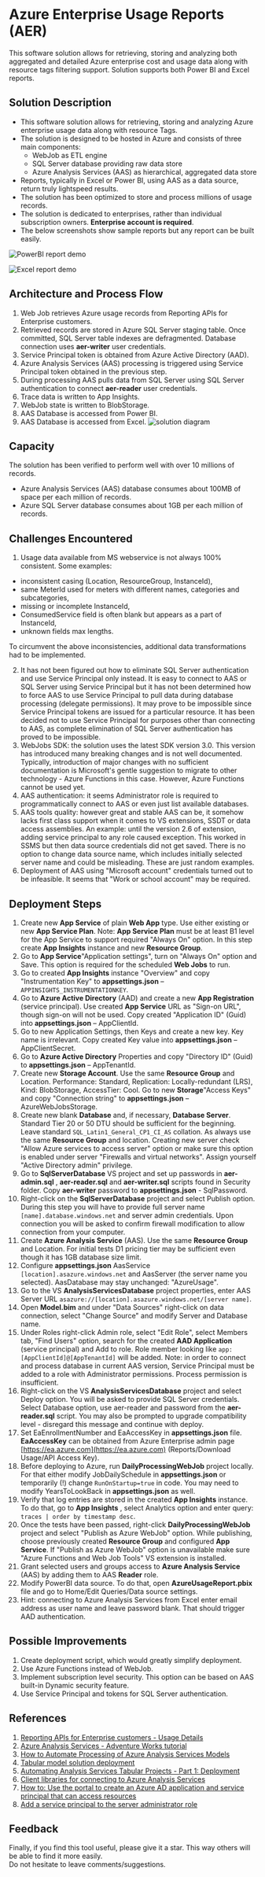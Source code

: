 # Azure Enterprise Usage Reports (AER)
This software solution allows for retrieving, storing and analyzing both aggregated and detailed Azure enterprise cost and usage data along with resource tags filtering support. Solution supports both Power BI and Excel reports.

## Solution Description
* This software solution allows for retrieving, storing and analyzing Azure enterprise usage data along with resource Tags.
* The solution is designed to be hosted in Azure and consists of three main components:
  * WebJob as ETL engine
  * SQL Server database providing raw data store
  * Azure Analysis Services (AAS) as hierarchical, aggregated data store
* Reports, typically in Excel or Power BI, using AAS as a data source, return truly lightspeed results.
* The solution has been optimized to store and process millions of usage records.
* The solution is dedicated to enterprises, rather than individual subscription owners. **Enterprise account is required**.
* The below screenshots show sample reports but any report can be built easily.

![PowerBI report demo](PowerBiDemo.gif)

![Excel report demo](ExcelReportDemo.gif)

## Architecture and Process Flow
1. Web Job retrieves Azure usage records from Reporting APIs for Enterprise customers.
2. Retrieved records are stored in Azure SQL Server staging table. Once committed, SQL Server table indexes are defragmented. Database connection uses **aer-writer** user credentials.
3. Service Principal token is obtained from Azure Active Directory (AAD).
4. Azure Analysis Services (AAS) processing is triggered using Service Principal token obtained in the previous step.
5. During processing AAS pulls data from SQL Server using SQL Server authentication to connect **aer-reader** user credentials.
6. Trace data is written to App Insights.
7. WebJob state is written to BlobStorage.
8. AAS Database is accessed from Power BI.
9. AAS Database is accessed from Excel.
![solution diagram](SolutionDiagram.png)

## Capacity
The solution has been verified to perform well with over 10 millions of records.
* Azure Analysis Services (AAS) database consumes about 100MB of space per each million of records.
* Azure SQL Server database consumes about 1GB per each million of records.

## Challenges Encountered
1. Usage data available from MS webservice is not always 100% consistent. Some examples:

  * inconsistent casing (Location, ResourceGroup, InstanceId),
  * same MeterId used for meters with different names, categories and subcategories,
  * missing or incomplete InstanceId,
  * ConsumedService field is often blank but appears as a part of InstanceId,
  * unknown fields max lengths.

To circumvent the above inconsistencies, additional data transformations had to be implemented.

2. It has not been figured out how to eliminate SQL Server authentication and use Service Principal only instead. It is easy to connect to AAS or SQL Server using Service Principal but it has not been determined how to force AAS to use Service Principal to pull data during database processing (delegate permissions). It may prove to be impossible since Service Principal tokens are issued for a particular resource. It has been decided not to use Service Principal for purposes other than connecting to AAS, as complete elimination of SQL Server authentication has proved to be impossible.
3. WebJobs SDK: the solution uses the latest SDK version 3.0. This version has introduced many breaking changes and is not well documented. Typically, introduction of major changes with no sufficient documentation is Microsoft&#39;s gentle suggestion to migrate to other technology - Azure Functions in this case. However, Azure Functions cannot be used yet.
4. AAS authentication: it seems Administrator role is required to programmatically connect to AAS or even just list available databases.
5. AAS tools quality: however great and stable AAS can be, it somehow lacks first class support when it comes to VS extensions, SSDT or data access assemblies. An example: until the version 2.6 of extension,  adding service principal to any role caused exception. This worked in SSMS but then data source credentials did not get saved. There is no option to change data source name, which includes initially selected server name and could be misleading. These are just random examples.
6. Deployment of AAS using &quot;Microsoft account&quot; credentials turned out to be infeasible. It seems that &quot;Work or school account&quot; may be required.

## Deployment Steps
1. Create new **App Service** of plain **Web App** type. Use either existing or new **App Service Plan**. Note: **App Service Plan** must be at least B1 level for the App Service to support required &quot;Always On&quot; option. In this step create **App Insights** instance and new **Resource Group**.
1. Go to **App Service**&quot;Application settings&quot;, turn on &quot;Always On&quot; option and Save. This option is required for the scheduled **Web Jobs** to run.
1. Go to created **App Insights** instance &quot;Overview&quot; and copy &quot;Instrumentation Key&quot; to **appsettings.json** – `APPINSIGHTS_INSTRUMENTATIONKEY`.
1. Go to **Azure Active Directory** (AAD) and create a new **App Registration** (service principal). Use created **App Service** URL as &quot;Sign-on URL&quot;, though sign-on will not be used. Copy created &quot;Application ID&quot; (Guid) into **appsettings.json** – AppClientId.
1. Go to new Application Settings, then Keys and create a new key. Key name is irrelevant.
Copy created Key value into **appsettings.json** – AppClientSecret.
1. Go to **Azure Active Directory** Properties and copy &quot;Directory ID&quot; (Guid) to **appsettings.json** – AppTenantId.
1. Create new **Storage Account**. Use the same **Resource Group** and Location. Performance: Standard, Replication: Locally-redundant (LRS), Kind: BlobStorage, AccessTier: Cool.
Go to new **Storage**&quot;Access Keys&quot; and copy &quot;Connection string&quot; to **appsettings.json** – AzureWebJobsStorage.
1. Create new blank **Database** and, if necessary, **Database Server**. Standard Tier 20 or 50 DTU should be sufficient for the beginning. Leave standard `SQL_Latin1_General_CP1_CI_AS` collation. As always use the same **Resource Group** and location. Creating new server check &quot;Allow Azure services to access server&quot; option or make sure this option is enabled under server &quot;Firewalls and virtual networks&quot;. Assign yourself &quot;Active Directory admin&quot; privilege.
1. Go to **SqlServerDatabase** VS project and set up passwords in **aer-admin.sql** , **aer-reader.sql** and **aer-writer.sql** scripts found in Security folder.
Copy **aer-writer** password to **appsettings.json** - SqlPassword.
1. Right-click on the **SqlServerDatabase** project and select Publish option. During this step you will have to provide full server name `[name].database.windows.net` and server admin credentials. Upon connection you will be asked to confirm firewall modification to allow connection from your computer.
1. Create **Azure Analysis Service** (AAS). Use the same **Resource Group** and Location. For initial tests D1 pricing tier may be sufficient even though it has 1GB database size limit.
1. Configure **appsettings.json** AasService `[location].asazure.windows.net` and AasServer (the server name you selected). AasDatabase may stay unchanged: &quot;AzureUsage&quot;.
1. Go to the VS **AnalysisServicesDatabase** project properties, enter AAS Server URL `asazure://[location].asazure.windows.net/[server name]`.
1. Open **Model.bim** and under &quot;Data Sources&quot; right-click on data connection, select &quot;Change Source&quot; and modify Server and Database name.
1. Under Roles right-click Admin role, select &quot;Edit Role&quot;, select Members tab, &quot;Find Users&quot; option, search for the created **AAD Application** (service principal) and Add to role. Role member looking like `app:[AppClientId]@[AppTenantId]` will be added.
Note: in order to connect and process database in current AAS version, Service Principal must be added to a role with Administrator permissions. Process permission is insufficient.
1. Right-click on the VS **AnalysisServicesDatabase** project and select Deploy option. You will be asked to provide SQL Server credentials. Select Database option, use aer-reader and password from the **aer-reader.sql** script. You may also be prompted to upgrade compatibility level - disregard this message and continue with deploy.
1. Set EaEnrollmentNumber and EaAccessKey in **appsettings.json** file. **EaAccessKey** can be obtained from Azure Enterprise admin page [https://ea.azure.com](https://ea.azure.com) (Reports/Download Usage/API Access Key).
1. Before deploying to Azure, run **DailyProcessingWebJob** project locally. For that either modify JobDailySchedule in **appsettings.json** or temporarily (!) change `RunOnStartup=true` in code. You may need to modify YearsToLookBack in **appsettings.json** as well.
1. Verify that log entries are stored in the created **App Insights** instance. To do that, go to **App Insights** , select Analytics option and enter query: `traces | order by timestamp desc`.
1. Once the tests have been passed, right-click **DailyProcessingWebJob** project and select &quot;Publish as Azure WebJob&quot; option. While publishing, choose previously created **Resource Group** and configured **App Service**. If &quot;Publish as Azure WebJob&quot; option is unavailable make sure &quot;Azure Functions and Web Job Tools&quot; VS extension is installed.
1. Grant selected users and groups access to **Azure Analysis Service** (AAS) by adding them to AAS **Reader** role.
1. Modify PowerBI data source. To do that, open **AzureUsageReport.pbix** file and go to Home/Edit Queries/Data source settings.
1. Hint: connecting to Azure Analysis Services from Excel enter email address as user name and leave password blank. That should trigger AAD authentication.

## Possible Improvements
1. Create deployment script, which would greatly simplify deployment.
1. Use Azure Functions instead of WebJob.
1. Implement subscription level security. This option can be based on AAS built-in Dynamic security feature.
1. Use Service Principal and tokens for SQL Server authentication.

## References
1. [Reporting APIs for Enterprise customers - Usage Details](https://docs.microsoft.com/en-us/rest/api/billing/enterprise/billing-enterprise-api-usage-detail)
1. [Azure Analysis Services - Adventure Works tutorial](https://docs.microsoft.com/en-us/azure/analysis-services/tutorials/aas-adventure-works-tutorial)
1. [How to Automate Processing of Azure Analysis Services Models](https://sqldusty.com/2017/06/21/how-to-automate-processing-of-azure-analysis-services-models)
1. [Tabular model solution deployment](https://docs.microsoft.com/en-us/sql/analysis-services/tabular-models/tabular-model-solution-deployment-ssas-tabular?view=sql-server-2017)
1. [Automating Analysis Services Tabular Projects - Part 1: Deployment](http://notesfromthelifeboat.com/post/analysis-services-1-deployment)
1. [Client libraries for connecting to Azure Analysis Services](https://docs.microsoft.com/en-us/azure/analysis-services/analysis-services-data-providers)
1. [How to: Use the portal to create an Azure AD application and service principal that can access resources](https://docs.microsoft.com/en-us/azure/azure-resource-manager/resource-group-create-service-principal-portal)
1. [Add a service principal to the server administrator role](https://docs.microsoft.com/en-us/azure/analysis-services/analysis-services-addservprinc-admins)

## Feedback
Finally, if you find this tool useful, please give it a star. This way others will be able to find it more easily.  
Do not hesitate to leave comments/suggestions.
